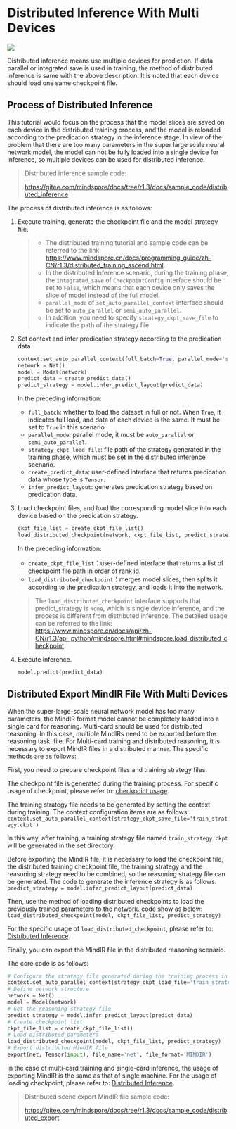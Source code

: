 # Distributed Inference With Multi Devices

<a href="https://gitee.com/mindspore/docs/blob/r1.3/docs/mindspore/programming_guide/source_en/distributed_inference.md" target="_blank"><img src="https://gitee.com/mindspore/docs/raw/r1.3/resource/_static/logo_source.png"></a>

Distributed inference means use multiple devices for prediction. If data parallel or integrated save is used in training, the method of distributed inference is same with the above description. It is noted that each device should load one same checkpoint file.

## Process of Distributed Inference

This tutorial would focus on the process that the model slices are saved on each device in the distributed training process, and the model is reloaded according to the predication strategy in the inference stage. In view of the problem that there are too many parameters in the super large scale neural network model, the model can not be fully loaded into a single device for inference, so multiple devices can be used for distributed inference.

> Distributed inference sample code:
>
> <https://gitee.com/mindspore/docs/tree/r1.3/docs/sample_code/distributed_inference>

The process of distributed inference is as follows:

1. Execute training, generate the checkpoint file and the model strategy file.

    > - The distributed training tutorial and sample code can be referred to the link: <https://www.mindspore.cn/docs/programming_guide/zh-CN/r1.3/distributed_training_ascend.html>.
    > - In the distributed Inference scenario, during the training phase, the `integrated_save` of `CheckpointConfig` interface should be set to `False`, which means that each device only saves the slice of model instead of the full model.
    > - `parallel_mode` of `set_auto_parallel_context` interface should be set to `auto_parallel` or `semi_auto_parallel`.
    > - In addition, you need to specify `strategy_ckpt_save_file` to indicate the path of the strategy file.

2. Set context and infer predication strategy according to the predication data.

    ```python
    context.set_auto_parallel_context(full_batch=True, parallel_mode='semi_auto_parallel', strategy_ckpt_load_file='./train_strategy.ckpt')
    network = Net()
    model = Model(network)
    predict_data = create_predict_data()
    predict_strategy = model.infer_predict_layout(predict_data)
    ```

    In the preceding information:

    - `full_batch`: whether to load the dataset in full or not. When `True`, it indicates full load, and data of each device is the same. It must be set to `True` in this scenario.
    - `parallel_mode`: parallel mode, it must be `auto_parallel` or `semi_auto_parallel`.
    - `strategy_ckpt_load_file`: file path of the strategy generated in the training phase, which must be set in the distributed inference scenario.
    - `create_predict_data`: user-defined interface that returns predication data whose type is `Tensor`.
    - `infer_predict_layout`: generates predication strategy based on predication data.

3. Load checkpoint files, and load the corresponding model slice into each device based on the predication strategy.

    ```python
    ckpt_file_list = create_ckpt_file_list()
    load_distributed_checkpoint(network, ckpt_file_list, predict_strategy)
    ```

    In the preceding information:

    - `create_ckpt_file_list`：user-defined interface that returns a list of checkpoint file path in order of rank id.
    - `load_distributed_checkpoint`：merges model slices, then splits it according to the predication strategy, and loads it into the network.

    > The `load_distributed_checkpoint` interface supports that predict_strategy is `None`, which is single device inference, and the process is different from distributed inference. The detailed usage can be referred to the link:
    > <https://www.mindspore.cn/docs/api/zh-CN/r1.3/api_python/mindspore.html#mindspore.load_distributed_checkpoint>.

4. Execute inference.

    ```python
    model.predict(predict_data)
    ```

## Distributed Export MindIR File With Multi Devices

When the super-large-scale neural network model has too many parameters, the MindIR format model cannot be completely loaded into a single card for reasoning. Multi-card should be used for distributed reasoning. In this case, multiple MindIRs need to be exported before the reasoning task. file.
For Multi-card training and distributed reasoning, it is necessary to export MindIR files in a distributed manner. The specific methods are as follows:

First, you need to prepare checkpoint files and training strategy files.

The checkpoint file is generated during the training process. For specific usage of checkpoint, please refer to: [checkpoint usage](https://www.mindspore.cn/docs/programming_guide/en/r1.3/save_model.html#checkpoint).

The training strategy file needs to be generated by setting the context during training. The context configuration items are as follows:
`context.set_auto_parallel_context(strategy_ckpt_save_file='train_strategy.ckpt')`

In this way, after training, a training strategy file named `train_strategy.ckpt` will be generated in the set directory.

Before exporting the MindIR file, it is necessary to load the checkpoint file, the distributed training checkpoint file, the training strategy and the reasoning strategy need to be combined, so the reasoning strategy file can be generated.
The code to generate the inference strategy is as follows:
`predict_strategy = model.infer_predict_layout(predict_data)`

Then, use the method of loading distributed checkpoints to load the previously trained parameters to the network.
code show as below:
`load_distributed_checkpoint(model, ckpt_file_list, predict_strategy)`

For the specific usage of `load_distributed_checkpoint`, please refer to: [Distributed Inference](https://www.mindspore.cn/docs/programming_guide/en/r1.3/multi_platform_inference_ascend_910.html#distributed-inference-with-multi-devices).

Finally, you can export the MindIR file in the distributed reasoning scenario.

The core code is as follows:

```python
# Configure the strategy file generated during the training process in the context
context.set_auto_parallel_context(strategy_ckpt_load_file='train_strategy.ckpt')
# Define network structure
network = Net()
model = Model(network)
# Get the reasoning strategy file
predict_strategy = model.infer_predict_layout(predict_data)
# Create checkpoint list
ckpt_file_list = create_ckpt_file_list()
# Load distributed parameters
load_distributed_checkpoint(model, ckpt_file_list, predict_strategy)
# Export distributed MindIR file
export(net, Tensor(input), file_name='net', file_format='MINDIR')
```

In the case of multi-card training and single-card inference, the usage of exporting MindIR is the same as that of single machine. For the usage of loading checkpoint, please refer to: [Distributed Inference](https://www.mindspore.cn/docs/programming_guide/en/r1.3/multi_platform_inference_ascend_910.html#ascend-910-ai).

> Distributed scene export MindIR file sample code:
>
> <https://gitee.com/mindspore/docs/tree/r1.3/docs/sample_code/distributed_export>
